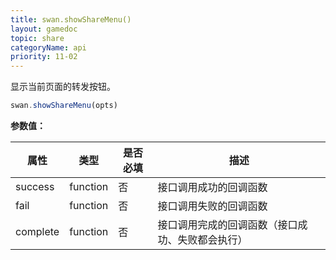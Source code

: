 ```yaml
---
title: swan.showShareMenu()
layout: gamedoc
topic: share
categoryName: api
priority: 11-02
---
```


显示当前页面的转发按钮。

```js
swan.showShareMenu(opts)
```

**参数值：**

|属性|类型|是否必填|描述|
|-|-|-|-|
|success|function|否|接口调用成功的回调函数|
|fail|function|否|接口调用失败的回调函数|
|complete|function|否|接口调用完成的回调函数（接口成功、失败都会执行）|